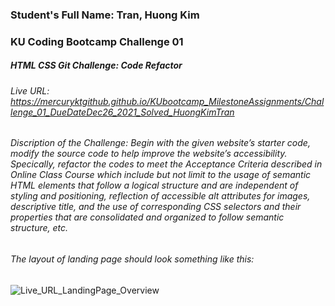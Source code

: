 ### Student's Full Name: Tran, Huong Kim  
### KU Coding Bootcamp Challenge 01
##### HTML CSS Git Challenge: Code Refactor


###### Live URL: https://mercuryktgithub.github.io/KUbootcamp_MilestoneAssignments/Challenge_01_DueDateDec26_2021_Solved_HuongKimTran
###### Discription of the Challenge: Begin with the given website’s starter code, modify the source code to help improve the website’s accessibility. Specically, refactor the codes to meet the Acceptance Criteria described in Online Class Course which include but not limit to the usage of semantic HTML elements that follow a logical structure and are independent of styling and positioning, reflection of accessible alt attributes for images, descriptive title, and the use of corresponding CSS selectors and their properties that are consolidated and organized to follow semantic structure, etc.
###### The layout of landing page should look something like this:
![Live_URL_LandingPage_Overview](https://user-images.githubusercontent.com/95730728/148711024-008715f7-4fc4-4dcd-872d-16f46a780d2f.png)

